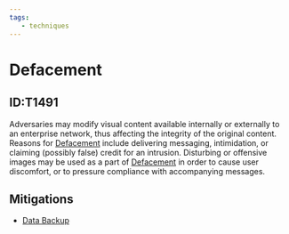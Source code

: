 ```yaml
---
tags:
   - techniques
---
```

# Defacement
## ID:T1491
Adversaries may modify visual content available internally or externally to an enterprise network, thus affecting the integrity of the original content. Reasons for [Defacement](techniques/T1491) include delivering messaging, intimidation, or claiming (possibly false) credit for an intrusion. Disturbing or offensive images may be used as a part of [Defacement](techniques/T1491) in order to cause user discomfort, or to pressure compliance with accompanying messages. 

## Mitigations
* [Data Backup](mitigations/M1053)
